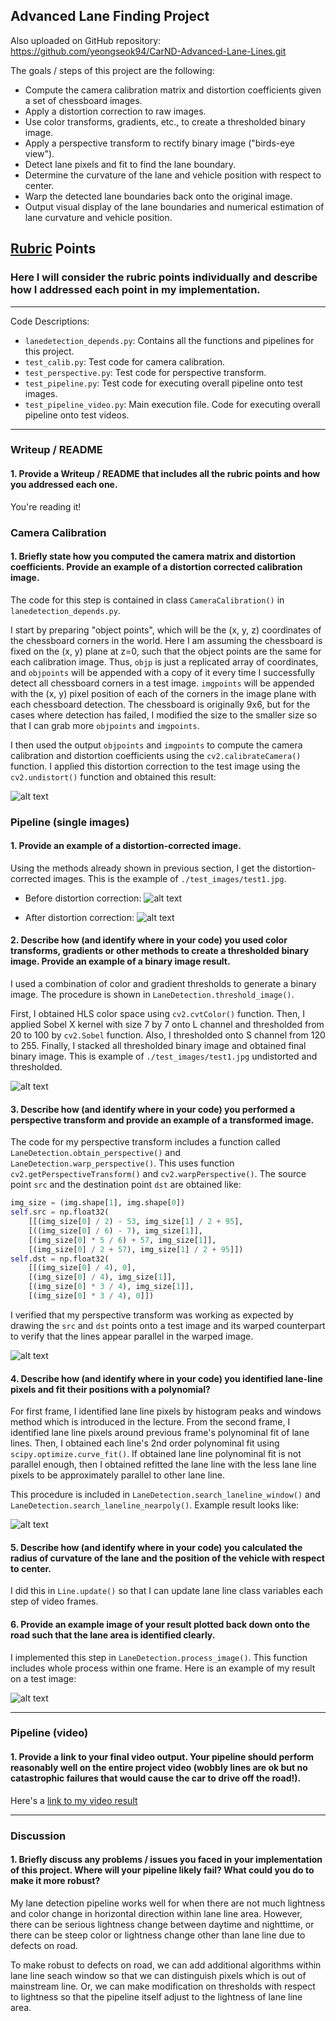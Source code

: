 ## Advanced Lane Finding Project

Also uploaded on GitHub repository: https://github.com/yeongseok94/CarND-Advanced-Lane-Lines.git

The goals / steps of this project are the following:

* Compute the camera calibration matrix and distortion coefficients given a set of chessboard images.
* Apply a distortion correction to raw images.
* Use color transforms, gradients, etc., to create a thresholded binary image.
* Apply a perspective transform to rectify binary image ("birds-eye view").
* Detect lane pixels and fit to find the lane boundary.
* Determine the curvature of the lane and vehicle position with respect to center.
* Warp the detected lane boundaries back onto the original image.
* Output visual display of the lane boundaries and numerical estimation of lane curvature and vehicle position.

[//]: # (Image References)

[image1]: ./output_images/undist2.png "Undistorted"
[image2]: ./test_images/test2.jpg "Road"
[image2.1]: ./output_images/test2_undist.jpg "Road Transformed"
[image3]: ./output_images/test2_binary.jpg "Binary Example"
[image4]: ./output_images/straight_warped2.png "Warp Example"
[image5]: ./output_images/test2_laneline.png "Fit Visual"
[image6]: ./output_images/test2_final.png "Output"
[video1]: ./project_video.mp4 "Video"

## [Rubric](https://review.udacity.com/#!/rubrics/571/view) Points

### Here I will consider the rubric points individually and describe how I addressed each point in my implementation.  

---

Code Descriptions:

* `lanedetection_depends.py`: Contains all the functions and pipelines for this project.
* `test_calib.py`: Test code for camera calibration.
* `test_perspective.py`: Test code for perspective transform.
* `test_pipeline.py`: Test code for executing overall pipeline onto test images.
* `test_pipeline_video.py`: Main execution file. Code for executing overall pipeline onto test videos.

---

### Writeup / README

#### 1. Provide a Writeup / README that includes all the rubric points and how you addressed each one.

You're reading it!

### Camera Calibration

#### 1. Briefly state how you computed the camera matrix and distortion coefficients. Provide an example of a distortion corrected calibration image.

The code for this step is contained in class `CameraCalibration()` in `lanedetection_depends.py`.

I start by preparing "object points", which will be the (x, y, z) coordinates of the chessboard corners in the world. Here I am assuming the chessboard is fixed on the (x, y) plane at z=0, such that the object points are the same for each calibration image.  Thus, `objp` is just a replicated array of coordinates, and `objpoints` will be appended with a copy of it every time I successfully detect all chessboard corners in a test image.  `imgpoints` will be appended with the (x, y) pixel position of each of the corners in the image plane with each chessboard detection. The chessboard is originally 9x6, but for the cases where detection has failed, I modified the size to the smaller size so that I can grab more `objpoints` and `imgpoints`.

I then used the output `objpoints` and `imgpoints` to compute the camera calibration and distortion coefficients using the `cv2.calibrateCamera()` function.  I applied this distortion correction to the test image using the `cv2.undistort()` function and obtained this result: 

![alt text][image1]

### Pipeline (single images)

#### 1. Provide an example of a distortion-corrected image.

Using the methods already shown in previous section, I get the distortion-corrected images. This is the example of `./test_images/test1.jpg`.

* Before distortion correction:
![alt text][image2]

* After distortion correction:
![alt text][image2.1]

#### 2. Describe how (and identify where in your code) you used color transforms, gradients or other methods to create a thresholded binary image.  Provide an example of a binary image result.

I used a combination of color and gradient thresholds to generate a binary image. The procedure is shown in `LaneDetection.threshold_image()`.

First, I obtained HLS color space using `cv2.cvtColor()` function. Then, I applied Sobel X kernel with size 7 by 7 onto L channel and thresholded from 20 to 100 by `cv2.Sobel` function.
Also, I thresholded onto S channel from 120 to 255.
Finally, I stacked all thresholded binary image and obtained final binary image. This is example of `./test_images/test1.jpg` undistorted and thresholded.

![alt text][image3]

#### 3. Describe how (and identify where in your code) you performed a perspective transform and provide an example of a transformed image.

The code for my perspective transform includes a function called `LaneDetection.obtain_perspective()` and `LaneDetection.warp_perspective()`. This uses function `cv2.getPerspectiveTransform()` and `cv2.warpPerspective()`. The source point `src` and the destination point `dst` are obtained like:

```python
img_size = (img.shape[1], img.shape[0])
self.src = np.float32(
    [[(img_size[0] / 2) - 53, img_size[1] / 2 + 95],
    [((img_size[0] / 6) - 7), img_size[1]],
    [(img_size[0] * 5 / 6) + 57, img_size[1]],
    [(img_size[0] / 2 + 57), img_size[1] / 2 + 95]])
self.dst = np.float32(
    [[(img_size[0] / 4), 0],
    [(img_size[0] / 4), img_size[1]],
    [(img_size[0] * 3 / 4), img_size[1]],
    [(img_size[0] * 3 / 4), 0]])
```

I verified that my perspective transform was working as expected by drawing the `src` and `dst` points onto a test image and its warped counterpart to verify that the lines appear parallel in the warped image.

![alt text][image4]

#### 4. Describe how (and identify where in your code) you identified lane-line pixels and fit their positions with a polynomial?

For first frame, I identified lane line pixels by histogram peaks and windows method which is introduced in the lecture. From the second frame, I identified lane line pixels around previous frame's polynominal fit of lane lines. Then, I obtained each line's 2nd order polynominal fit using `scipy.optimize.curve_fit()`. If obtained lane line polynominal fit is not parallel enough, then I obtained refitted the lane line with the less lane line pixels to be approximately parallel to other lane line.

This procedure is included in `LaneDetection.search_laneline_window()` and `LaneDetection.search_laneline_nearpoly()`. Example result looks like:

![alt text][image5]

#### 5. Describe how (and identify where in your code) you calculated the radius of curvature of the lane and the position of the vehicle with respect to center.

I did this in `Line.update()` so that I can update lane line class variables each step of video frames.

#### 6. Provide an example image of your result plotted back down onto the road such that the lane area is identified clearly.

I implemented this step in `LaneDetection.process_image()`. This function includes whole process within one frame. Here is an example of my result on a test image:

![alt text][image6]

---

### Pipeline (video)

#### 1. Provide a link to your final video output.  Your pipeline should perform reasonably well on the entire project video (wobbly lines are ok but no catastrophic failures that would cause the car to drive off the road!).

Here's a [link to my video result](./output_videos/project_video.mp4)

---

### Discussion

#### 1. Briefly discuss any problems / issues you faced in your implementation of this project.  Where will your pipeline likely fail?  What could you do to make it more robust?

My lane detection pipeline works well for when there are not much lightness and color change in horizontal direction within lane line area.
However, there can be serious lightness change between daytime and nighttime, or there can be steep color or lightness change other than lane line due to defects on road.

To make robust to defects on road, we can add additional algorithms within lane line seach window so that we can distinguish pixels which is out of mainstream line.
Or, we can make modification on thresholds with respect to lightness so that the pipeline itself adjust to the lightness of lane line area.